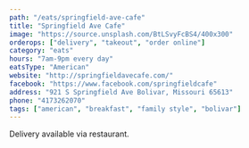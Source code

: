 ```yaml
---
path: "/eats/springfield-ave-cafe"
title: "Springfield Ave Cafe"
image: "https://source.unsplash.com/BtLSvyFcBS4/400x300"
orderops: ["delivery", "takeout", "order online"]
category: "eats"
hours: "7am-9pm every day"
eatsType: "American"
website: "http://springfieldavecafe.com/"
facebook: "https://www.facebook.com/springfieldcafe"
address: "921 S Springfield Ave Bolivar, Missouri 65613"
phone: "4173262070"
tags: ["american", "breakfast", "family style", "bolivar"]
---
```


Delivery available via restaurant.
